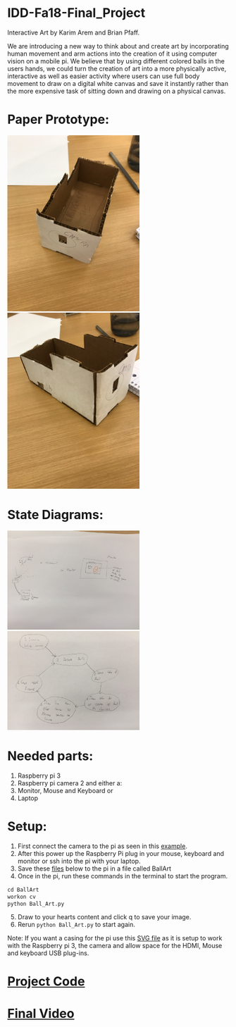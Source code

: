 # IDD-Fa18-Final_Project
Interactive Art by Karim Arem and Brian Pfaff.

We are introducing a new way to think about and create art by incorporating human movement and arm actions into the creation of it using computer vision on a mobile pi. We believe that by using different colored balls in the users hands, we could turn the creation of art into a more physically active, interactive as well as easier activity where users can use full body movement to draw on a digital white canvas and save it instantly rather than the more expensive task of sitting down and drawing on a physical canvas.  

# Paper Prototype:

<img src='proto1a.jpg' width =300> <img src='proto1b.jpg' width =300>

# State Diagrams:

<img src='State_1.jpg' width =300> <img src='state2.jpg' width =300>



# Needed parts:

1. Raspberry pi 3
2. Raspberry pi camera 2
and either a: 
3. Monitor, Mouse and Keyboard or  
4. Laptop

# Setup: 

1. First connect the camera to the pi as seen in this [example](https://www.youtube.com/watch?v=PyGM4Iah0cM).
2. After this power up the Raspberry Pi plug in your mouse, keyboard and monitor or ssh into the pi with your laptop. 
3. Save these [files]() below to the pi in a file called BallArt
4. Once in the pi, run these commands in the terminal to start the program.

``` 
cd BallArt
workon cv
python Ball_Art.py
```
5. Draw to your hearts content and click q to save your image.
6. Rerun ``` python Ball_Art.py ``` to start again.

Note: If you want a casing for the pi use this [SVG file](https://github.com/bripfaff/IDD-Fa18-Final_Project/blob/master/boxp1%20(1)%20(1).svg) as it is setup to work with the Raspberry pi 3, the camera and allow space for the HDMI, Mouse and keyboard USB plug-ins. 

# [Project Code]()


# [Final Video]()
